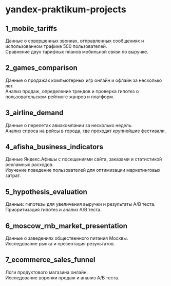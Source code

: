 # yandex-praktikum-projects
## 1_mobile_tariffs
Данные о совершенных звонках, отправленных сообщениях и использованном трафике 500 пользователей.   
Сравнение двух тарифных планов мобильной связи по выручке.

## 2_games_comparison
Данные о продажах компьютерных игр онлайн и офлайн за несколько лет.  
Анализ продаж, определение трендов и проверка гипотез о пользовательском рейтинге жанров и платформ.

## 3_airline_demand
Данные о перелетах авиакомпании за несколько недель.  
Анализ спроса на рейсы в города, где проходят крупнейшие фестивали.

## 4_afisha_business_indicators
Данные Яндекс.Афишы с посещениями сайта, заказами и статистикой рекламных расходов.  
Изучение поведение пользователей для оптимизации маркетинговых затрат.

## 5_hypothesis_evaluation
Данные: гипотезы для увеличения выручки и результаты А/В теста.  
Приоритизация гипотез и анализ А/В теста.

## 6_moscow_rnb_market_presentation
Данные о заведениях общественного питания Москвы.  
Исследование рынка и презентация результатов.

## 7_ecommerce_sales_funnel
Логи продуктового магазина онлайн.  
Исследование воронки продаж и анализ А/В теста.
